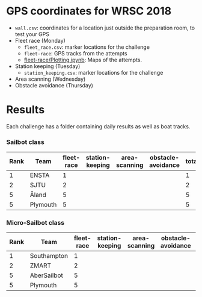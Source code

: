 # GPS coordinates for WRSC 2018

* `wall.csv`: coordinates for a location just outside the preparation room, to test your GPS
* Fleet race (Monday)
  * `fleet_race.csv`: marker locations for the challenge
  * `fleet-race`: GPS tracks from the attempts
  * [fleet-race/Plotting.ipynb](http://nbviewer.jupyter.org/github/WRSC/coordinates2018/blob/master/fleet-race/Plotting.ipynb): Maps of the attempts.
* Station keeping (Tuesday)
  * `station_keeping.csv`: marker locations for the challenge
* Area scanning (Wednesday)
* Obstacle avoidance (Thursday)


# Results
Each challenge has a folder containing daily results as well as boat tracks.


### Sailbot class
| Rank  | Team          | fleet-race | station-keeping | area-scanning | obstacle-avoidance | total |
| ----- | ------------- | -----      | --              | --            | --                 | --    |
| 1     | ENSTA         | 1          |                 |               |                    | 1     |
| 2     | SJTU          | 2          |                 |               |                    | 2     |
| 5     | Åland         | 5          |                 |               |                    | 5     |
| 5     | Plymouth      | 5          |                 |               |                    | 5     |


### Micro-Sailbot class
| Rank | Team          | fleet-race | station-keeping | area-scanning | obstacle-avoidance | total |
| ---- | ------------- | -----      | --              | --            | --                 | --    |
| 1    | Southampton   | 1          |                 |               |                    | 1     |
| 2    | ZMART         | 2          |                 |               |                    | 2     |
| 5    | AberSailbot   | 5          |                 |               |                    | 5     |
| 5    | Plymouth      | 5          |                 |               |                    | 5     |

